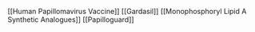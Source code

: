 [[Human Papillomavirus Vaccine]]
[[Gardasil]]
[[Monophosphoryl Lipid A Synthetic Analogues]]
[[Papilloguard]]
